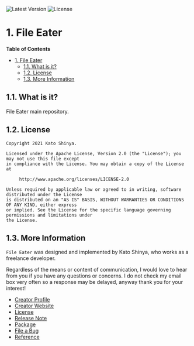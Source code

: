 ![Latest Version](https://img.shields.io/badge/Latest_Version-v1.0.0-27ae60.svg?style=for-the-badge)
![License](https://img.shields.io/badge/License-Apache_2.0-e74c3c.svg?style=for-the-badge)</br>

# 1. File Eater

**Table of Contents**

- [1. File Eater](#1-file-eater)
  - [1.1. What is it?](#11-what-is-it)
  - [1.2. License](#12-license)
  - [1.3. More Information](#13-more-information)

## 1.1. What is it?

File Eater main repository.

## 1.2. License

```license
Copyright 2021 Kato Shinya.

Licensed under the Apache License, Version 2.0 (the "License"); you may not use this file except
in compliance with the License. You may obtain a copy of the License at

     http://www.apache.org/licenses/LICENSE-2.0

Unless required by applicable law or agreed to in writing, software distributed under the License
is distributed on an "AS IS" BASIS, WITHOUT WARRANTIES OR CONDITIONS OF ANY KIND, either express
or implied. See the License for the specific language governing permissions and limitations under
the License.
```

## 1.3. More Information

`File Eater` was designed and implemented by Kato Shinya, who works as a freelance developer.

Regardless of the means or content of communication, I would love to hear from you if you have any questions or concerns. I do not check my email box very often so a response may be delayed, anyway thank you for your interest!

- [Creator Profile](https://github.com/myConsciousness)
- [Creator Website](https://myconsciousness.github.io/)
- [License](https://github.com/myConsciousness/file-eater/blob/master/LICENSE)
- [Release Note](https://github.com/myConsciousness/file-eater/releases)
- [Package](https://github.com/myConsciousness/file-eater/packages)
- [File a Bug](https://github.com/myConsciousness/file-eater/issues)
- [Reference](https://myconsciousness.github.io/file-eater/)
